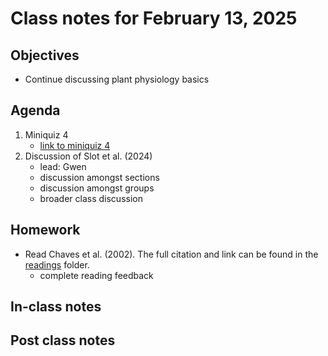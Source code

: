 # Class notes for February 13, 2025

## Objectives
- Continue discussing plant physiology basics

## Agenda
1. Miniquiz 4
	- [link to miniquiz 4](../miniquizzes/miniquiz4_02.13.2025.pdf)
2. Discussion of Slot et al. (2024)
	- lead: Gwen
	- discussion amongst sections
	- discussion amongst groups
	- broader class discussion

## Homework
- Read Chaves et al. (2002). The full citation and link can be found in the 
[readings](../readings) folder.
	- complete reading feedback

## In-class notes

## Post class notes